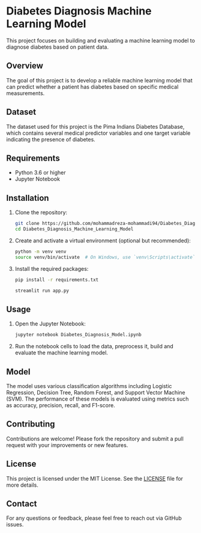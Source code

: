 # Diabetes Diagnosis Machine Learning Model

This project focuses on building and evaluating a machine learning model to diagnose diabetes based on patient data.

## Overview

The goal of this project is to develop a reliable machine learning model that can predict whether a patient has diabetes based on specific medical measurements.

## Dataset

The dataset used for this project is the Pima Indians Diabetes Database, which contains several medical predictor variables and one target variable indicating the presence of diabetes.


## Requirements

- Python 3.6 or higher
- Jupyter Notebook

## Installation

1. Clone the repository:
    ```bash
    git clone https://github.com/mohammadreza-mohammadi94/Diabetes_Diagnosis_Machine_Learning_Model.git
    cd Diabetes_Diagnosis_Machine_Learning_Model
    ```

2. Create and activate a virtual environment (optional but recommended):
    ```bash
    python -m venv venv
    source venv/bin/activate  # On Windows, use `venv\Scripts\activate`
    ```

3. Install the required packages:
    ```bash
    pip install -r requirements.txt

    streamlit run app.py
    ```

## Usage

1. Open the Jupyter Notebook:
    ```bash
    jupyter notebook Diabetes_Diagnosis_Model.ipynb
    ```

2. Run the notebook cells to load the data, preprocess it, build and evaluate the machine learning model.

## Model

The model uses various classification algorithms including Logistic Regression, Decision Tree, Random Forest, and Support Vector Machine (SVM). The performance of these models is evaluated using metrics such as accuracy, precision, recall, and F1-score.


## Contributing

Contributions are welcome! Please fork the repository and submit a pull request with your improvements or new features.

## License

This project is licensed under the MIT License. See the [LICENSE](LICENSE) file for more details.

## Contact

For any questions or feedback, please feel free to reach out via GitHub issues.
